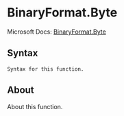 # BinaryFormat.Byte

Microsoft Docs: [BinaryFormat.Byte](https://docs.microsoft.com/en-us/powerquery-m/binaryformat-byte)

## Syntax

```
Syntax for this function.
```

## About

About this function.

